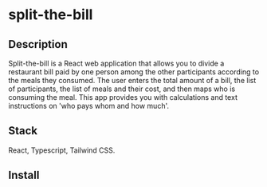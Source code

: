 <h1>split-the-bill</h1>

<h2>Description</h2>

Split-the-bill is a React web application that allows you to divide a restaurant bill paid by one person among the other participants according to the meals they consumed.
The user enters the total amount of a bill, the list of participants, the list of meals and their cost, and then maps who is consuming the meal. This app provides you with calculations and text instructions on 'who pays whom and how much'.

<h2>Stack</h2>

React, Typescript, Tailwind CSS.

<h2>Install</h2>
